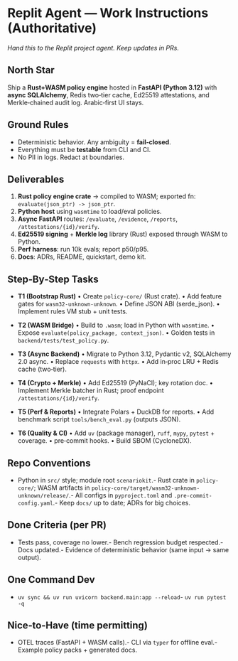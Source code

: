 # Replit Agent — Work Instructions (Authoritative)
_Hand this to the Replit project agent. Keep updates in PRs._

## North Star
Ship a **Rust+WASM policy engine** hosted in **FastAPI (Python 3.12)** with **async SQLAlchemy**, Redis two‑tier cache, Ed25519 attestations, and Merkle‑chained audit log. Arabic‑first UI stays.

## Ground Rules
- Deterministic behavior. Any ambiguity = **fail‑closed**.
- Everything must be **testable** from CLI and CI.
- No PII in logs. Redact at boundaries.

## Deliverables
1. **Rust policy engine crate** → compiled to WASM; exported fn: `evaluate(json_ptr) -> json_ptr`.
2. **Python host** using `wasmtime` to load/eval policies.
3. **Async FastAPI** routes: `/evaluate`, `/evidence`, `/reports`, `/attestations/{id}/verify`.
4. **Ed25519 signing** + **Merkle log** library (Rust) exposed through WASM to Python.
5. **Perf harness**: run 10k evals; report p50/p95.
6. **Docs**: ADRs, README, quickstart, demo kit.

## Step‑By‑Step Tasks
- **T1 (Bootstrap Rust)**  • Create `policy-core/` (Rust crate).  • Add feature gates for `wasm32-unknown-unknown`.  • Define JSON ABI (serde_json).  • Implement rules VM stub + unit tests.

- **T2 (WASM Bridge)**  • Build to `.wasm`; load in Python with `wasmtime`.  • Expose `evaluate(policy_package, context_json)`.  • Golden tests in `backend/tests/test_policy.py`.

- **T3 (Async Backend)**  • Migrate to Python 3.12, Pydantic v2, SQLAlchemy 2.0 async.  • Replace `requests` with `httpx`.  • Add in‑proc LRU + Redis cache (two‑tier).

- **T4 (Crypto + Merkle)**  • Add Ed25519 (PyNaCl); key rotation doc.  • Implement Merkle batcher in Rust; proof endpoint `/attestations/{id}/verify`.

- **T5 (Perf & Reports)**  • Integrate Polars + DuckDB for reports.  • Add benchmark script `tools/bench_eval.py` (outputs JSON).

- **T6 (Quality & CI)**  • Add `uv` (package manager), `ruff`, `mypy`, `pytest` + coverage.  • pre‑commit hooks.  • Build SBOM (CycloneDX).

## Repo Conventions
- Python in `src/` style; module root `scenariokit`.- Rust crate in `policy-core/`; WASM artifacts in `policy-core/target/wasm32-unknown-unknown/release/`.- All configs in `pyproject.toml` and `.pre-commit-config.yaml`.- Keep `docs/` up to date; ADRs for big choices.

## Done Criteria (per PR)
- Tests pass, coverage no lower.- Bench regression budget respected.- Docs updated.- Evidence of deterministic behavior (same input → same output).

## One Command Dev
- `uv sync && uv run uvicorn backend.main:app --reload`- `uv run pytest -q`

## Nice‑to‑Have (time permitting)
- OTEL traces (FastAPI + WASM calls).- CLI via `typer` for offline eval.- Example policy packs + generated docs.
